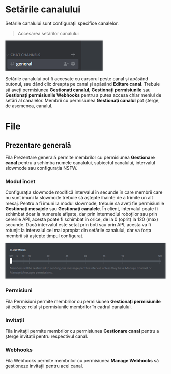 <!-- TITLE: Setările canalului -->
<!-- SUBTITLE: Descrierea setărilor canalului -->

# Setările canalului
Setările canalului sunt configurații specifice canalelor.

> Accesarea setărilor canalului

![Channel settings](/uploads/channel-settings/75-da-26-1.gif "Channel settings")

Setările canalului pot fi accesate cu cursorul peste canal și apăsând butonul, sau dând clic dreapta pe canal și apăsând **Editare canal**. Trebuie să aveți permisiunea **Gestionați canalul**, **Gestionați permisiunile** sau **Gestionați permisiunile Webhooks** pentru a putea accesa chiar meniul de setări al canalelor. Membrii cu permisiunea **Gestionați canalul** pot șterge, de asemenea, canalul.

# File

## Prezentare generală 

Fila Prezentare generală permite membrilor cu permisiunea **Gestionare canal** pentru a schimba numele canalului, subiectul canalului, intervalul slowmode sau configurația NSFW.

### Modul încet

Configurația slowmode modifică intervalul în secunde în care membrii care nu sunt imuni la slowmode trebuie să aștepte înainte de a trimite un alt mesaj. Pentru a fi imuni la modul slowmode, trebuie să aveți fie permisiunile **Gestionați mesajele** sau **Gestionați canalele**. În client, intervalul poate fi schimbat doar la numerele afișate, dar prin intermediul roboților sau prin cererile API, acesta poate fi schimbat în orice, de la 0 (oprit) la 120 (max) secunde. Dacă intervalul este setat prin boti sau prin API, acesta va fi rotunjit la intervalul cel mai apropiat din setările canalului, dar va forța membrii să aștepte timpul configurat.

![Slowmode settings](/uploads/channel-settings/88-e-103-1.gif "Slowmode Settings")

### Permisiuni

Fila Permisiuni permite membrilor cu permisiunea **Gestionați permisiunile** să editeze rolul și permisiunile membrilor în cadrul canalului.

### Invitații

Fila Invitații permite membrilor cu permisiunea **Gestionare canal** pentru a șterge invitații pentru respectivul canal.

### Webhooks

Fila Webhooks permite membrilor cu permisiunea **Manage Webhooks** să gestioneze invitații pentru acel canal.